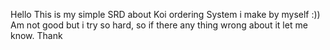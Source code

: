 Hello This is my simple SRD about Koi ordering System i make by myself :)) 
Am not good but i try so hard, so if there any thing wrong about it let me know.
Thank
